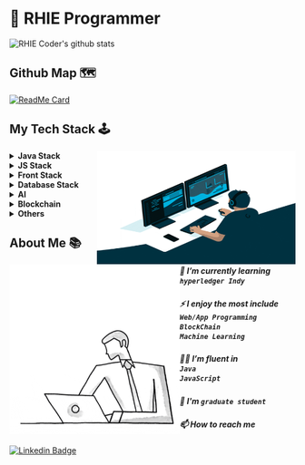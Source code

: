 # 🐺 RHIE Programmer


![RHIE Coder's github stats](https://github-readme-stats.vercel.app/api?username=RHIE-coder&show_icons=true&theme=radical)



## Github Map 🗺️
[![ReadMe Card](https://github-readme-stats.vercel.app/api/pin/?username=RHIE-coder&repo=my-github-info&show_owner=true)](https://github.com/RHIE-coder/my-github-info)


## My Tech Stack 🕹️
<img  align="right" alt="GIF" src="https://github.com/RHIE-coder/RHIE-coder/blob/master/asset/programming.gif?raw=true" width="350" height="200" />

<details>
  <summary><b>Java Stack</b></summary>
  <ul style="list-style-type: circle;">
    <li>Java</li>
    <li>Spring</li>
    <li>Hibernate</li>
  </ul>
</details>


<details>
  <summary><b>JS Stack</b></summary>
  <ul style="list-style-type: circle;">
    <li>JS ES6+</li>
    <li>Node.js/Express</li>
  </ul>
</details>

<details>
  <summary><b>Front Stack</b></summary>
  <ul style="list-style-type: circle;">
    <li>HTML5/CSS3</li>
    <li>React.js</li>
  </ul>
</details>

<details>
  <summary><b>Database Stack</b></summary>
  <ul style="list-style-type: circle;">
    <li>OracleDB</li>
    <li>MySQL</li>
    <li>MongoDB</li>
  </ul>
</details>


<details>
  <summary><b>AI</b></summary>
  <ul style="list-style-type: circle;">
    <li>Python</li>
    <li>Tensorflow</li>
  </ul>
</details>

<details>
  <summary><b>Blockchain</b></summary>
  <ul style="list-style-type: circle;">
    <li>Hyperledger Fabric</li>
    <li>GO</li>
  </ul>
</details>

<details>
  <summary><b>Others</b></summary>
  <ul style="list-style-type: circle;">
    <li>linux</li>
    <li>Shell Script</li>
  </ul>
</details>


## About Me 📚

<img align="left" alt="GIF" src="https://github.com/RHIE-coder/RHIE-coder/blob/master/asset/better-better.gif?raw=true" width="300" height="300" />

##### 📖 I’m currently learning <br>`hyperledger Indy`

##### ⚡️ I enjoy the most include <br>`Web/App Programming` <br>`BlockChain` <br>`Machine Learning`

##### 👨‍💻 I’m fluent in <br>`Java` <br>`JavaScript`


##### 🌱 I'm `graduate student`

##### 📫 How to reach me
[![Linkedin Badge](https://img.shields.io/badge/-LinkedIn-blue?style=flat-square&logo=Linkedin&logoColor=white&link=https://www.linkedin.com)](https://www.linkedin.com/in/min-hyung-rhie-270a66178)


